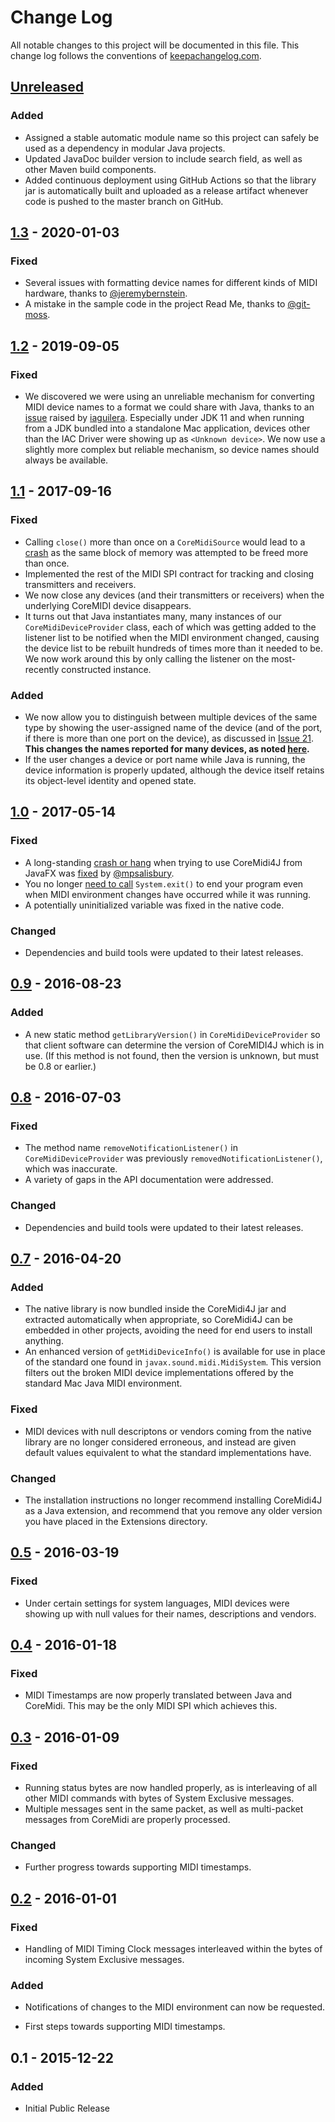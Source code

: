 # Change Log

All notable changes to this project will be documented in this file.
This change log follows the conventions of
[keepachangelog.com](http://keepachangelog.com/).

## [Unreleased][unreleased]

### Added

- Assigned a stable automatic module name so this project can safely
  be used as a dependency in modular Java projects.
- Updated JavaDoc builder version to include search field, as well as
  other Maven build components.
- Added continuous deployment using GitHub Actions so that the library
  jar is automatically built and uploaded as a release artifact
  whenever code is pushed to the master branch on GitHub.


## [1.3] - 2020-01-03

### Fixed

- Several issues with formatting device names for different kinds of
  MIDI hardware, thanks to
  [@jeremybernstein](https://github.com/jeremybernstein).
- A mistake in the sample code in the project Read Me, thanks to
  [@git-moss](https://github.com/git-moss).

## [1.2] - 2019-09-05

### Fixed

- We discovered we were using an unreliable mechanism for converting
  MIDI device names to a format we could share with Java, thanks to an
  [issue](https://github.com/DerekCook/CoreMidi4J/issues/29) raised by
  [iaguilera](https://github.com/iaguilera). Especially under JDK 11
  and when running from a JDK bundled into a standalone Mac
  application, devices other than the IAC Driver were showing up as
  `<Unknown device>`. We now use a slightly more complex but reliable
  mechanism, so device names should always be available.

## [1.1] - 2017-09-16

### Fixed

- Calling `close()` more than once on a `CoreMidiSource` would lead to
  a [crash](https://github.com/DerekCook/CoreMidi4J/issues/19) as the
  same block of memory was attempted to be freed more than once.
- Implemented the rest of the MIDI SPI contract for tracking and
  closing transmitters and receivers.
- We now close any devices (and their transmitters or receivers) when
  the underlying CoreMIDI device disappears.
- It turns out that Java instantiates many, many instances of our
  `CoreMidiDeviceProvider` class, each of which was getting added to
  the listener list to be notified when the MIDI environment changed,
  causing the device list to be rebuilt hundreds of times more than it
  needed to be. We now work around this by only calling the listener
  on the most-recently constructed instance.

### Added

- We now allow you to distinguish between multiple devices of the same
  type by showing the user-assigned name of the device (and of the
  port, if there is more than one port on the device), as discussed in
  [Issue 21](https://github.com/DerekCook/CoreMidi4J/issues/21).
  **This changes the names reported for many devices, as noted
  [here](https://github.com/DerekCook/CoreMidi4J#device-names).**
- If the user changes a device or port name while Java is running, the
  device information is properly updated, although the device itself
  retains its object-level identity and opened state.


## [1.0] - 2017-05-14

### Fixed

- A long-standing
  [crash or hang](https://github.com/DerekCook/CoreMidi4J/issues/10)
  when trying to use CoreMidi4J from JavaFX was
  [fixed](https://github.com/DerekCook/CoreMidi4J/pull/18) by
  [@mpsalisbury](https://github.com/mpsalisbury).
- You no longer
 [need to call](https://github.com/DerekCook/CoreMidi4J/issues/9)
 `System.exit()` to end your program even when
  MIDI environment changes have occurred while it was running.
- A potentially uninitialized variable was fixed in the native code.

### Changed

- Dependencies and build tools were updated to their latest releases.

## [0.9] - 2016-08-23

### Added

- A new static method `getLibraryVersion()` in
  `CoreMidiDeviceProvider` so that client software can determine the
  version of CoreMIDI4J which is in use. (If this method is not found,
  then the version is unknown, but must be 0.8 or earlier.)

## [0.8] - 2016-07-03

### Fixed

- The method name `removeNotificationListener()` in
  `CoreMidiDeviceProvider` was previously
  `removedNotificationListener()`, which was inaccurate.
- A variety of gaps in the API documentation were addressed.

### Changed

- Dependencies and build tools were updated to their latest releases.

## [0.7] - 2016-04-20

### Added

- The native library is now bundled inside the CoreMidi4J jar and
  extracted automatically when appropriate, so CoreMidi4J can be
  embedded in other projects, avoiding the need for end users to
  install anything.
- An enhanced version of `getMidiDeviceInfo()` is available for use in
  place of the standard one found in `javax.sound.midi.MidiSystem`.
  This version filters out the broken MIDI device implementations
  offered by the standard Mac Java MIDI environment.

### Fixed

- MIDI devices with null descriptons or vendors coming from the native
  library are no longer considered erroneous, and instead are given
  default values equivalent to what the standard implementations have.

### Changed

- The installation instructions no longer recommend installing
  CoreMidi4J as a Java extension, and recommend that you remove any
  older version you have placed in the Extensions directory.

## [0.5] - 2016-03-19

### Fixed

- Under certain settings for system languages, MIDI devices were
  showing up with null values for their names, descriptions and
  vendors.

## [0.4] - 2016-01-18

### Fixed

- MIDI Timestamps are now properly translated between Java and
  CoreMidi. This may be the only MIDI SPI which achieves this.

## [0.3] - 2016-01-09

### Fixed

- Running status bytes are now handled properly, as is interleaving of
  all other MIDI commands with bytes of System Exclusive messages.
- Multiple messages sent in the same packet, as well as multi-packet
  messages from CoreMidi are properly processed.

### Changed

- Further progress towards supporting MIDI timestamps.


## [0.2] - 2016-01-01

### Fixed

- Handling of MIDI Timing Clock messages interleaved within the bytes
  of incoming System Exclusive messages.

### Added

- Notifications of changes to the MIDI environment can now be
  requested.

- First steps towards supporting MIDI timestamps.


## 0.1 - 2015-12-22

### Added

- Initial Public Release


[unreleased]: https://github.com/DerekCook/CoreMidi4J/compare/V1.3...HEAD
[1.3]: https://github.com/DerekCook/CoreMidi4J/compare/V1.2...V1.3
[1.2]: https://github.com/DerekCook/CoreMidi4J/compare/V1.1...V1.2
[1.1]: https://github.com/DerekCook/CoreMidi4J/compare/V1.0...V1.1
[1.0]: https://github.com/DerekCook/CoreMidi4J/compare/V0.9...V1.0
[0.9]: https://github.com/DerekCook/CoreMidi4J/compare/V0.8...V0.9
[0.8]: https://github.com/DerekCook/CoreMidi4J/compare/v0.7...V0.8
[0.7]: https://github.com/DerekCook/CoreMidi4J/compare/V0.5...v0.7
[0.5]: https://github.com/DerekCook/CoreMidi4J/compare/V0.4...V0.5
[0.4]: https://github.com/DerekCook/CoreMidi4J/compare/V0.3...V0.4
[0.3]: https://github.com/DerekCook/CoreMidi4J/compare/V0.2...V0.3
[0.2]: https://github.com/DerekCook/CoreMidi4J/compare/V0.1...V0.2
